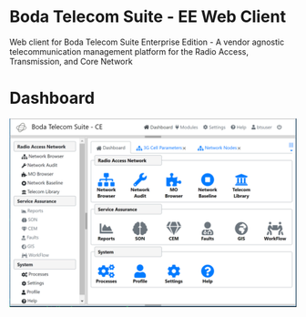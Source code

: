 # Boda Telecom Suite - EE Web Client
Web client for Boda Telecom Suite Enterprise Edition - A vendor agnostic telecommunication management platform for the Radio Access, Transmission, and Core Network

# Dashboard
![BTS-CE](/app_screenshot.png?raw=true "Dashboard")